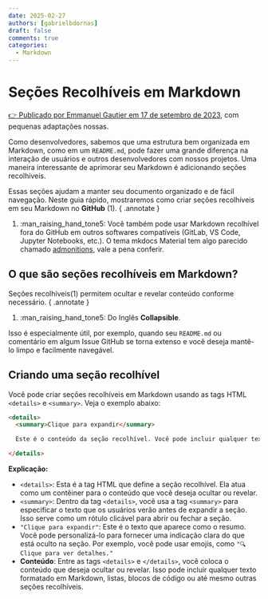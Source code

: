 ```yaml
---
date: 2025-02-27
authors: [gabrielbdornas]
draft: false
comments: true
categories:
  - Markdown
---
```


# Seções Recolhíveis em Markdown

[👉 Publicado por Emmanuel Gautier em 17 de setembro de 2023](https://www.emmanuelgautier.com/blog/markdown-collapsible-section), com pequenas adaptações nossas.

Como desenvolvedores, sabemos que uma estrutura bem organizada em Markdown, como em um `README.md`, pode fazer uma grande diferença na interação de usuários e outros desenvolvedores com nossos projetos.
Uma maneira interessante de aprimorar seu Markdown é adicionando seções recolhíveis.

<!-- more -->

Essas seções ajudam a manter seu documento organizado e de fácil navegação.
Neste guia rápido, mostraremos como criar seções recolhíveis em seu Markdown no **GitHub** (1).
{ .annotate }

1. :man_raising_hand_tone5: Você também pode usar Markdown recolhível fora do GitHub em outros softwares compatíveis (GitLab, VS Code, Jupyter Notebooks, etc.).
O tema mkdocs Material tem algo parecido chamado [admonitions](https://squidfunk.github.io/mkdocs-material/reference/admonitions/?h=admo), vale a pena conferir.

## O que são seções recolhíveis em Markdown?

Seções recolhíveis(1) permitem ocultar e revelar conteúdo conforme necessário.
{ .annotate }

1. :man_raising_hand_tone5: Do Inglês **Collapsible**.

Isso é especialmente útil, por exemplo, quando seu `README.md` ou comentário em algum Issue GitHub se torna extenso e você deseja mantê-lo limpo e facilmente navegável.

## Criando uma seção recolhível

Você pode criar seções recolhíveis em Markdown usando as tags HTML `<details>` e `<summary>`. Veja o exemplo abaixo:

```html
<details>
  <summary>Clique para expandir</summary>

  Este é o conteúdo da seção recolhível. Você pode incluir qualquer texto formatado em Markdown, listas ou código aqui.

</details>
```

**Explicação:**

- `<details>`: Esta é a tag HTML que define a seção recolhível. Ela atua como um contêiner para o conteúdo que você deseja ocultar ou revelar.
- `<summary>`: Dentro da tag `<details>`, você usa a tag `<summary>` para especificar o texto que os usuários verão antes de expandir a seção.
Isso serve como um rótulo clicável para abrir ou fechar a seção.
- `"Clique para expandir"`: Este é o texto que aparece como o resumo.
Você pode personalizá-lo para fornecer uma indicação clara do que está oculto na seção.
Por exemplo, você pode usar emojis, como `"🔍 Clique para ver detalhes."`
- **Conteúdo**: Entre as tags `<details>` e `</details>`, você coloca o conteúdo que deseja ocultar ou revelar.
Isso pode incluir qualquer texto formatado em Markdown, listas, blocos de código ou até mesmo outras seções recolhíveis.
